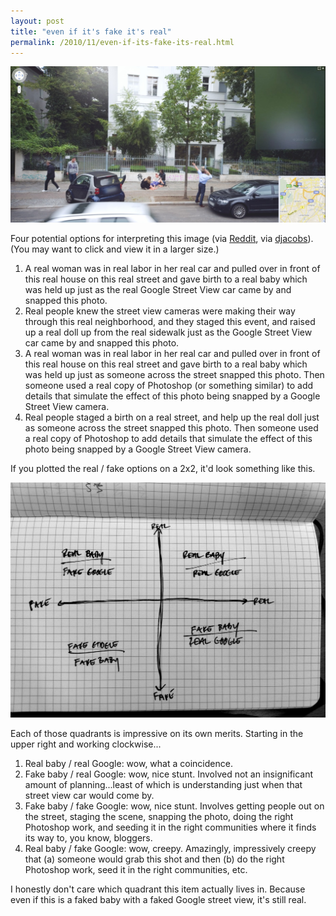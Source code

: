 ```yaml
---
layout: post
title: "even if it's fake it's real"
permalink: /2010/11/even-if-its-fake-its-real.html
---
```


![Google maps image of baby being born on the side of the road](/assets/2010/fake-real-1.jpg)

Four potential options for interpreting this image (via <a href="http://www.reddit.com/r/pics/comments/earv7/baby_born_on_google_street_view/" target="_self">Reddit</a>, via <a href="http://www.google.com/profiles/djacobs" target="_self">djacobs</a>). (You may want to click and view it in a larger size.)

1. A real woman was in real labor in her real car and pulled over in front of this real house on this real street and gave birth to a real baby which was held up just as the real Google Street View car came by and snapped this photo.
2. Real people knew the street view cameras were making their way through this real neighborhood, and they staged this event, and raised up a real doll up from the real sidewalk just as the Google Street View car came by and snapped this photo.
3. A real woman was in real labor in her real car and pulled over in front of this real house on this real street and gave birth to a real baby which was held up just as someone across the street snapped this photo. Then someone used a real copy of Photoshop (or something similar) to add details that simulate the effect of this photo being snapped by a Google Street View camera.
4. Real people staged a birth on a real street, and help up the real doll just as someone across the street snapped this photo. Then someone used a real copy of Photoshop to add details that simulate the effect of this photo being snapped by a Google Street View camera.

If you plotted the real / fake options on a 2x2, it'd look something like this.

![real fake 2x2](/assets/2010/fake-real-2.jpg)

Each of those quadrants is impressive on its own merits. Starting in the upper right and working clockwise...

1. Real baby / real Google:  wow, what a coincidence.
2. Fake baby / real Google:  wow, nice stunt. Involved not an insignificant amount of planning...least of which is understanding just when that street view car would come by.
3. Fake baby / fake Google:  wow, nice stunt. Involves getting people out on the street, staging the scene, snapping the photo, doing the right Photoshop work, and seeding it in the right communities where it finds its way to, you know, bloggers.
4. Real baby / fake Google:  wow, creepy.  Amazingly, impressively creepy that (a) someone would grab this shot and then (b) do the right Photoshop work, seed it in the right communities, etc.

I honestly don't care which quadrant this item actually lives in.  Because even if this is a faked baby with a faked Google street view, it's still real.
